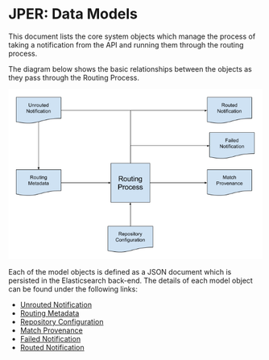 # JPER: Data Models

This document lists the core system objects which manage the process of taking a notification from the API and running
them through the routing process.

The diagram below shows the basic relationships between the objects as they pass through the Routing Process.

![ModelObjects](https://raw.githubusercontent.com/JiscPER/jper/develop/docs/system/ModelObjects.png)

Each of the model objects is defined as a JSON document which is persisted in the Elasticsearch back-end.  The details
of each model object can be found under the following links:

* [Unrouted Notification](https://github.com/JiscPER/jper/blob/develop/docs/system/UnroutedNotification.md)
* [Routing Metadata](https://github.com/JiscPER/jper/blob/develop/docs/system/RoutingMetadata.md)
* [Repository Configuration](https://github.com/JiscPER/jper/blob/develop/docs/system/RepositoryConfig.md)
* [Match Provenance](https://github.com/JiscPER/jper/blob/develop/docs/system/MatchProvenance.md)
* [Failed Notification](https://github.com/JiscPER/jper/blob/develop/docs/system/FailedNotification.md)
* [Routed Notification](https://github.com/JiscPER/jper/blob/develop/docs/system/RoutedNotification.md)